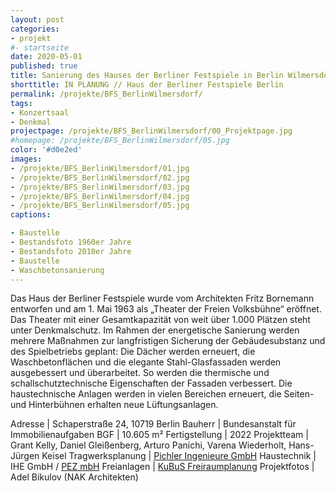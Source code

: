 ```yaml
---
layout: post
categories:
- projekt
#- startseite
date: 2020-05-01
published: true
title: Sanierung des Hauses der Berliner Festspiele in Berlin Wilmersdorf
shorttitle: IN PLANUNG // Haus der Berliner Festspiele Berlin
permalink: /projekte/BFS_BerlinWilmersdorf/
tags: 
- Konzertsaal
- Denkmal
projectpage: /projekte/BFS_BerlinWilmersdorf/00_Projektpage.jpg
#homepage: /projekte/BFS_BerlinWilmersdorf/05.jpg
color: '#d0e2ed'
images:
- /projekte/BFS_BerlinWilmersdorf/01.jpg
- /projekte/BFS_BerlinWilmersdorf/02.jpg
- /projekte/BFS_BerlinWilmersdorf/03.jpg
- /projekte/BFS_BerlinWilmersdorf/04.jpg
- /projekte/BFS_BerlinWilmersdorf/05.jpg
captions:

- Baustelle
- Bestandsfoto 1960er Jahre
- Bestandsfoto 2010er Jahre
- Baustelle
- Waschbetonsanierung
---
```


Das Haus der Berliner Festspiele wurde vom Architekten Fritz Bornemann entworfen und am 1. Mai 1963 als „Theater der Freien Volksbühne“ eröffnet. Das Theater mit einer Gesamtkapazität von weit über 1.000 Plätzen steht unter Denkmalschutz. Im Rahmen der energetische Sanierung werden mehrere Maßnahmen zur langfristigen Sicherung der Gebäudesubstanz und des Spielbetriebs geplant: Die Dächer werden erneuert, die Waschbetonflächen und die elegante Stahl-Glasfassaden werden ausgebessert und überarbeitet. So werden die thermische und schallschutztechnische Eigenschaften der Fassaden verbessert. Die haustechnische Anlagen werden in vielen Bereichen erneuert, die Seiten- und Hinterbühnen erhalten neue Lüftungsanlagen. 

Adresse					|		Schaperstraße 24, 10719 Berlin
Bauherr					|		Bundesanstalt für Immobilienaufgaben
BGF						|		10.605 m²
Fertigstellung			|		2022
Projektteam				|		Grant Kelly, Daniel Gleißenberg, Arturo Panichi, Varena Wiederholt, Hans-Jürgen Keisel 
Tragwerksplanung		|		[Pichler Ingenieure GmbH](http://www.pichleringenieure.com)
Haustechnik				|		IHE GmbH / [PEZ mbH](https://pez-planung.de)
Freianlagen				|		[KuBuS Freiraumplanung](http://www.kubus-freiraum.de)
Projektfotos			|		Adel Bikulov (NAK Architekten)